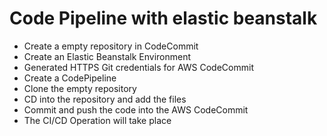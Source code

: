 # Code Pipeline with elastic beanstalk

- Create a empty repository in CodeCommit
- Create an Elastic Beanstalk Environment
- Generated HTTPS Git credentials for AWS CodeCommit
- Create a CodePipeline
- Clone the empty repository
- CD into the repository and add the files
- Commit and push the code into the AWS CodeCommit
- The CI/CD Operation will take place